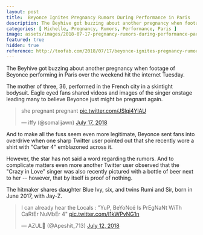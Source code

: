 ```yaml
---
layout: post
title:  Beyonce Ignites Pregnancy Rumors During Performance in Paris
description: The Beyhive got buzzing about another pregnancy when footage of Beyonce performing in Paris over the weekend hit the Internet Tuesday.
categories: [ Michelle, Pregnancy, Rumors, Performance, Paris ]
image: assets/images/2018-07-17-pregnancy-rumors-during-performance-paris.jpg
featured: true
hidden: true
reference: http://toofab.com/2018/07/17/beyonce-ignites-pregnancy-rumors-during-performance-in-paris/
---
```

The Beyhive got buzzing about another pregnancy when footage of Beyonce performing in Paris over the weekend hit the internet Tuesday.

The mother of three, 36, performed in the French city in a skintight bodysuit. Eagle eyed fans shared videos and images of the singer onstage leading many to believe Beyonce just might be pregnant again.

<blockquote class="twitter-tweet" data-lang="en"><p lang="en" dir="ltr">she pregnant pregnant <a href="https://t.co/JSlqi4YlAU">pic.twitter.com/JSlqi4YlAU</a></p>&mdash; iffy (@somalijawn) <a href="https://twitter.com/somalijawn/status/1019122395079172096?ref_src=twsrc%5Etfw">July 17, 2018</a></blockquote> <script async src="https://platform.twitter.com/widgets.js" charset="utf-8"></script> 

And to make all the fuss seem even more legitimate, Beyonce sent fans into overdrive when one sharp Twitter user pointed out that she recently wore a shirt with "Carter 4" emblazoned across it.

However, the star has not said a word regarding the rumors. And to complicate matters even more another Twitter user observed that the "Crazy in Love" singer was also recently pictured with a bottle of beer next to her -- however, that by itself is proof of nothing.

The hitmaker shares daughter Blue Ivy, six, and twins Rumi and Sir, born in June 2017, with Jay-Z.

<blockquote class="twitter-tweet" data-lang="en"><p lang="en" dir="ltr">I can already hear the Locals : &quot;YuP, BeYoNcé Is PrEgNaNt WiTh CaRtEr NuMbEr 4&quot; <a href="https://t.co/I1kWPvNG1n">pic.twitter.com/I1kWPvNG1n</a></p>&mdash; AZUL🍋 (@Apeshit_713) <a href="https://twitter.com/Apeshit_713/status/1017389371211878400?ref_src=twsrc%5Etfw">July 12, 2018</a></blockquote> <script async src="https://platform.twitter.com/widgets.js" charset="utf-8"></script> 
